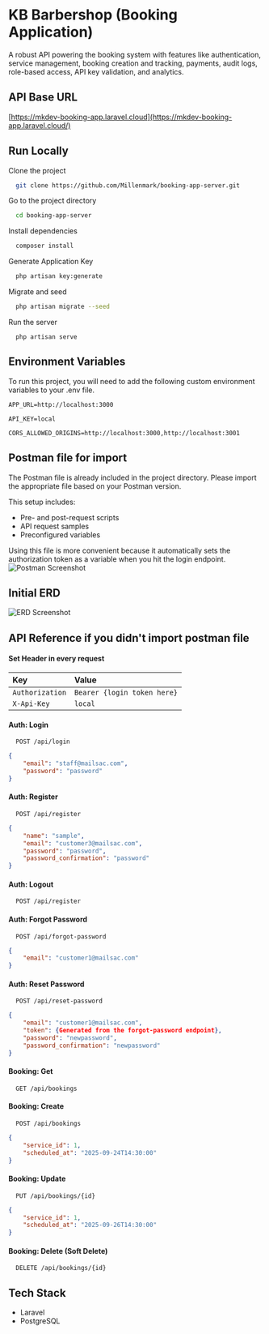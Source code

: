 # KB Barbershop (Booking Application)

A robust API powering the booking system with features like authentication, service management, booking creation and tracking, payments, audit logs, role-based access, API key validation, and analytics.

## API Base URL

[https://mkdev-booking-app.laravel.cloud](https://mkdev-booking-app.laravel.cloud/)

## Run Locally

Clone the project

```bash
  git clone https://github.com/Millenmark/booking-app-server.git
```

Go to the project directory

```bash
  cd booking-app-server
```

Install dependencies

```bash
  composer install
```

Generate Application Key

```bash
  php artisan key:generate
```

Migrate and seed

```bash
  php artisan migrate --seed
```

Run the server

```
  php artisan serve
```

## Environment Variables

To run this project, you will need to add the following custom environment variables to your .env file.

`APP_URL=http://localhost:3000`

`API_KEY=local`

`CORS_ALLOWED_ORIGINS=http://localhost:3000,http://localhost:3001`

## Postman file for import

The Postman file is already included in the project directory. Please import the appropriate file based on your Postman version.

This setup includes:

-   Pre- and post-request scripts
-   API request samples
-   Preconfigured variables

Using this file is more convenient because it automatically sets the authorization token as a variable when you hit the login endpoint.
![Postman Screenshot](https://res.cloudinary.com/dcrkja9f8/image/upload/v1758471984/personal/booking-app/documentation/server_01_pndcpu.png)

## Initial ERD

![ERD Screenshot](https://res.cloudinary.com/dcrkja9f8/image/upload/v1758360443/personal/booking-app/documentation/erd_q1qhd9.png)

## API Reference if you didn't import postman file

#### Set Header in every request

| Key             | Value                       |
| :-------------- | :-------------------------- |
| `Authorization` | `Bearer {login token here}` |
| `X-Api-Key`     | `local`                     |

#### Auth: Login

```http
  POST /api/login
```

```JSON
{
    "email": "staff@mailsac.com",
    "password": "password"
}
```

#### Auth: Register

```http
  POST /api/register
```

```JSON
{
    "name": "sample",
    "email": "customer3@mailsac.com",
    "password": "password",
    "password_confirmation": "password"
}
```

#### Auth: Logout

```http
  POST /api/register
```

#### Auth: Forgot Password

```http
  POST /api/forgot-password
```

```JSON
{
    "email": "customer1@mailsac.com"
}
```

#### Auth: Reset Password

```http
  POST /api/reset-password
```

```JSON
{
    "email": "customer1@mailsac.com",
    "token": {Generated from the forgot-password endpoint},
    "password": "newpassword",
    "password_confirmation": "newpassword"
}
```

#### Booking: Get

```http
  GET /api/bookings
```

#### Booking: Create

```http
  POST /api/bookings
```

```JSON
{
    "service_id": 1,
    "scheduled_at": "2025-09-24T14:30:00"
}
```

#### Booking: Update

```http
  PUT /api/bookings/{id}
```

```JSON
{
    "service_id": 1,
    "scheduled_at": "2025-09-26T14:30:00"
}
```

#### Booking: Delete (Soft Delete)

```http
  DELETE /api/bookings/{id}
```

## Tech Stack

-   Laravel
-   PostgreSQL
